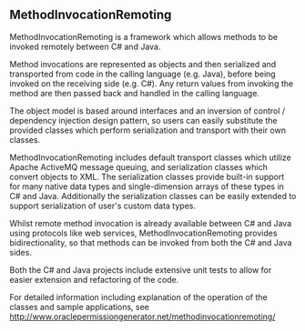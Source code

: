 MethodInvocationRemoting
------------------------

MethodInvocationRemoting is a framework which allows methods to be invoked remotely between C# and Java.

Method invocations are represented as objects and then serialized and transported from code in the calling language (e.g. Java), before being invoked on the receiving side (e.g. C#). Any return values from invoking the method are then passed back and handled in the calling language.

The object model is based around interfaces and an inversion of control / dependency injection design pattern, so users can easily substitute the provided classes which perform serialization and transport with their own classes.

MethodInvocationRemoting includes default transport classes which utilize Apache ActiveMQ message queuing, and serialization classes which convert objects to XML. The serialization classes provide built-in support for many native data types and single-dimension arrays of these types in C# and Java. Additionally the serialization classes can be easily extended to support serialization of user's custom data types.

Whilst remote method invocation is already available between C# and Java using protocols like web services, MethodInvocationRemoting provides bidirectionality, so that methods can be invoked from both the C# and Java sides.

Both the C# and Java projects include extensive unit tests to allow for easier extension and refactoring of the code.

For detailed information including explanation of the operation of the classes and sample applications, see http://www.oraclepermissiongenerator.net/methodinvocationremoting/